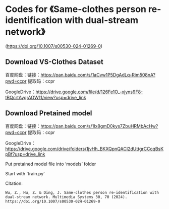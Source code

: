 # Codes for 《Same-clothes person re-identification with dual-stream network》
(https://doi.org/10.1007/s00530-024-01269-0)

## Download VS-Clothes Dataset 
百度网盘：链接：https://pan.baidu.com/s/1aCvw1P5DgAdLq-Rim508nA?pwd=ccpr 提取码：ccpr 

GoogleDrive：https://drive.google.com/file/d/126Fe1O_-xjyns9F8-tBQcrtAygrAOW11/view?usp=drive_link

## Download Pretained model 
百度网盘：链接：https://pan.baidu.com/s/1Ix8gmD0kys7ZbuHRMbAcHw?pwd=ccpr 提取码：ccpr 

GoogleDrive：https://drive.google.com/drive/folders/1jvHh_BKXQpnQACI2dUttgrCCcqBsKpBf?usp=drive_link

Put pretained model file into ‘models’ folder

Start with 'train.py'

Citation:

    Wu, Z., Hu, Z. & Ding, J. Same-clothes person re-identification with dual-stream network. Multimedia Systems 30, 70 (2024). https://doi.org/10.1007/s00530-024-01269-0
